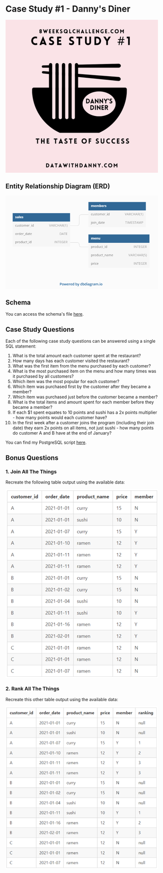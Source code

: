 
# Case Study #1 - Danny's Diner 

![Danny's Diner](images/Week01.png)


## Entity Relationship Diagram (ERD)

![Week 01 ERD](images/Week01_ERD.png)


## Schema
You can access the schema's file [here](schema).


## Case Study Questions
Each of the following case study questions can be answered using a single SQL statement:

1. What is the total amount each customer spent at the restaurant?
2. How many days has each customer visited the restaurant?
3. What was the first item from the menu purchased by each customer?
4. What is the most purchased item on the menu and how many times was it purchased by all customers?
5. Which item was the most popular for each customer?
6. Which item was purchased first by the customer after they became a member?
7. Which item was purchased just before the customer became a member?
8. What is the total items and amount spent for each member before they became a member?
9. If each $1 spent equates to 10 points and sushi has a 2x points multiplier - how many points would each customer have?
10. In the first week after a customer joins the program (including their join date) they earn 2x points on all items, not just sushi - how many points do customer A and B have at the end of January?

You can find my PostgreSQL script [here](week01).


## Bonus Questions

### 1. Join All The Things
Recreate the following table output using the available data:

![Week 01 ERD](images/table01.png)


### 2. Rank All The Things
Recreate this other table output using the available data:

![Week 01 ERD](images/table02.png)